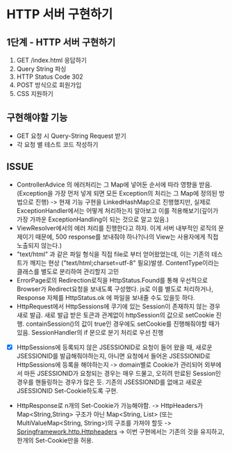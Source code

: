 # HTTP 서버 구현하기

## 1단계 - HTTP 서버 구현하기

1. GET /index.html 응답하기
2. Query String 파싱
3. HTTP Status Code 302
4. POST 방식으로 회원가입
5. CSS 지원하기

## 구현해야할 기능

- GET 요청 시 Query-String Request 받기
- 각 요청 별 테스트 코드 작성하기

## ISSUE

- ControllerAdvice 의 에러처리는 그 Map에 넣어둔 순서에 따라 영향을 받음.(Exception을 가장 먼저 넣게 되면 모든 Exception의 처리는 그 Map에
  정의된 방법으로 진행)
  -> 현재 기능 구현을 LinkedHashMap으로 진행했지만, 실제로 ExceptionHandler에서는 어떻게 처리하는지 알아보고 이를 적용해보기(깊이가 가장 가까운
  ExceptionHandling이 되는 것으로 알고 있음.)
- ViewResolver에서의 에러 처리를 진행한다고 하자. 이게 서버 내부적인 로직의 문제이기 때문에, 500 response를 보내줘야 하나?(나의 View는 사용자에게 직접
  노출되지 않는다.)
- "text/html" 과 같은 파일 형식을 직접 file로 부터 얻어왔었는데, 이는 기존의 테스트가 깨지는 현상 ("text/html;charset=utf-8" 필요)발생.
  ContentType이라는 클래스를 별도로 분리하여 관리할지 고민
- ErrorPage로의 Redirection로직을 HttpStatus.Found를 통해 우선적으로 Browser가 Redirect요청을 보내도록 구성했다. js로 이를 별도로
  처리하거나, Response 자체를 HttpStatus.ok 에 파일을 보내줄 수도 있을듯 하다.
- HttpRequest에서 HttpSessions에 쿠기에 있는 Session이 존재하지 않는 경우 새로 발급. 새로 발급 받은 토큰과 관계없이 httpSession의 값으로
  setCookie 진행. containSession()의 값이 true인 경우에도 setCookie를 진행해줘야할 때가 있음. SessionHandler의 if 문으로 분기
  처리로 우선 진행
- [x] HttpSessions에 등록되지 않은 JSESSIONID로 요청이 들어 왔을 때, 새로운 JSESSIONID를 발급해줘야하는지, 아니면 요청에서 들어온 JSESSIONID로
  HttpSessions에 등록을 해야하는지 -> domain별로 Cookie가 관리되어 외부에서 마든 JSESSIONID가 요청되는 경우는 매우 드물고, 오히려 만료된 Session인 경우를 핸들링하는 경우가 많은 듯. 기존의 JSESSIONID를 없애고 새로운 JSESSIONID Set-Cookie하도록 구현.
- HttpResponse로 n개의 Set-Cookie가 가능해야함. -> HttpHeaders가 Map<String,String> 구조가 아닌 Map<String, List<String>> (또는 MultiValueMap<String, String>)의 구조를 가져야 할듯 -> [Springframework.http.Httpheaders](https://docs.spring.io/spring-framework/docs/current/javadoc-api/org/springframework/http/HttpHeaders.html) -> 이번 구현에서는 기존의 것을 유지하고, 한개의 Set-Cookie만을 허용.

